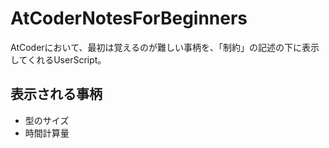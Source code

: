 # AtCoderNotesForBeginners

AtCoderにおいて、最初は覚えるのが難しい事柄を、「制約」の記述の下に表示してくれるUserScript。

## 表示される事柄

- 型のサイズ
- 時間計算量
